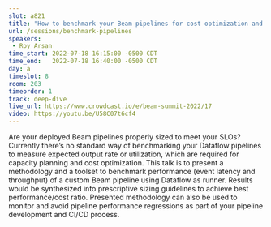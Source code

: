 ```yaml
---
slot: a821
title: "How to benchmark your Beam pipelines for cost optimization and capacity planning"
url: /sessions/benchmark-pipelines
speakers:
 - Roy Arsan
time_start: 2022-07-18 16:15:00 -0500 CDT
time_end:   2022-07-18 16:40:00 -0500 CDT
day: a
timeslot: 8
room: 203
timeorder: 1
track: deep-dive
live_url: https://www.crowdcast.io/e/beam-summit-2022/17
video: https://youtu.be/U58C07t6cf4
---
```


Are your deployed Beam pipelines properly sized to meet your SLOs? Currently there’s no standard way of benchmarking your Dataflow pipelines to measure expected output rate or utilization, which are required for capacity planning and cost optimization. This talk is to present a methodology and a toolset to benchmark performance (event latency and throughput) of a custom Beam pipeline using Dataflow as runner. Results would be synthesized into prescriptive sizing guidelines to achieve best performance/cost ratio. Presented methodology can also be used to monitor and avoid pipeline performance regressions as part of your pipeline development and CI/CD process.


